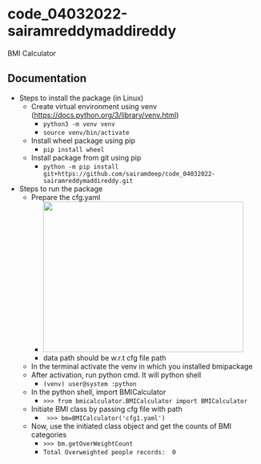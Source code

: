 # code_04032022-sairamreddymaddireddy
BMI Calculator  
## Documentation
* Steps to install the package (in Linux)
  * Create virtual environment using venv (https://docs.python.org/3/library/venv.html)
    * ``` python3 -m venv venv ```
    * ``` source venv/bin/activate ```  
  * Install wheel package using pip
    * ``` pip install wheel ```
  * Install package from git using pip 
    * ```python -m pip install git+https://github.com/sairamdeep/code_04032022-sairamreddymaddireddy.git ```  
* Steps to run the package
  * Prepare the cfg.yaml
    * <img src="https://user-images.githubusercontent.com/22652457/156877123-d514fba4-bbe5-447c-83a7-2e58cef06360.png"  width="400" height="300"> 
    * data path should be w.r.t cfg file path
  * In the terminal activate the venv in which you installed bmipackage
  * After activation, run python cmd. It will python shell
    * ```(venv) user@system :python``` 
  * In the python shell, import BMICalculator
    * ``` >>> from bmicalculator.BMICalculator import BMICalculator ```  
  * Initiate BMI class by passing cfg file with path
    * ``` >>> bm=BMICalculator('cfg1.yaml')```
  * Now, use the initiated class object and get the counts of BMI categories
    * ``` >>> bm.getOverWeightCount ```
    * ```Total Overweighted people records:  0 ```
